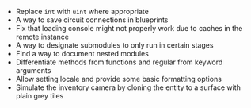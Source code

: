 - Replace `int` with `uint` where appropriate
- A way to save circuit connections in blueprints
- Fix that loading console might not properly work due to caches in the remote instance
- A way to designate submodules to only run in certain stages
- Find a way to document nested modules
- Differentiate methods from functions and regular from keyword arguments
- Allow setting locale and provide some basic formatting options
- Simulate the inventory camera by cloning the entity to a surface with plain grey tiles
